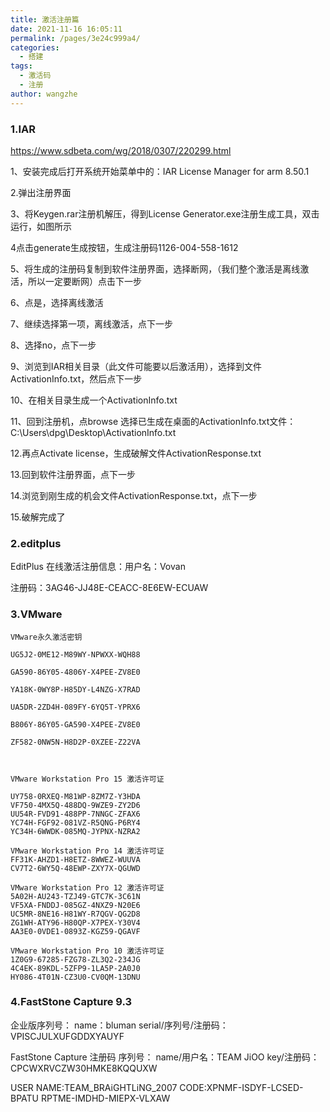 ```yaml
---
title: 激活注册篇
date: 2021-11-16 16:05:11
permalink: /pages/3e24c999a4/
categories:
  - 搭建
tags:
  - 激活码
  - 注册
author: wangzhe
---
```

### 1.IAR

https://www.sdbeta.com/wg/2018/0307/220299.html

1、安装完成后打开系统开始菜单中的：IAR License Manager for arm 8.50.1

2.弹出注册界面

3、将Keygen.rar注册机解压，得到License Generator.exe注册生成工具，双击运行，如图所示

4点击generate生成按钮，生成注册码1126-004-558-1612

5、将生成的注册码复制到软件注册界面，选择断网，（我们整个激活是离线激活，所以一定要断网）点击下一步

6、点是，选择离线激活

7、继续选择第一项，离线激活，点下一步

8、选择no，点下一步

9、浏览到IAR相关目录（此文件可能要以后激活用），选择到文件ActivationInfo.txt，然后点下一步

10、在相关目录生成一个ActivationInfo.txt

11、回到注册机，点browse 选择已生成在桌面的ActivationInfo.txt文件：C:\Users\dpg\Desktop\ActivationInfo.txt

12.再点Activate license，生成破解文件ActivationResponse.txt

13.回到软件注册界面，点下一步

14.浏览到刚生成的机会文件ActivationResponse.txt，点下一步

15.破解完成了

### 2.editplus

EditPlus 在线激活注册信息：用户名：Vovan

注册码：3AG46-JJ48E-CEACC-8E6EW-ECUAW

### 3.VMware

```shell
VMware永久激活密钥

UG5J2-0ME12-M89WY-NPWXX-WQH88

GA590-86Y05-4806Y-X4PEE-ZV8E0

YA18K-0WY8P-H85DY-L4NZG-X7RAD

UA5DR-2ZD4H-089FY-6YQ5T-YPRX6

B806Y-86Y05-GA590-X4PEE-ZV8E0

ZF582-0NW5N-H8D2P-0XZEE-Z22VA

 

VMware Workstation Pro 15 激活许可证

UY758-0RXEQ-M81WP-8ZM7Z-Y3HDA
VF750-4MX5Q-488DQ-9WZE9-ZY2D6
UU54R-FVD91-488PP-7NNGC-ZFAX6
YC74H-FGF92-081VZ-R5QNG-P6RY4
YC34H-6WWDK-085MQ-JYPNX-NZRA2

VMware Workstation Pro 14 激活许可证
FF31K-AHZD1-H8ETZ-8WWEZ-WUUVA
CV7T2-6WY5Q-48EWP-ZXY7X-QGUWD

VMware Workstation Pro 12 激活许可证
5A02H-AU243-TZJ49-GTC7K-3C61N
VF5XA-FNDDJ-085GZ-4NXZ9-N20E6
UC5MR-8NE16-H81WY-R7QGV-QG2D8
ZG1WH-ATY96-H80QP-X7PEX-Y30V4
AA3E0-0VDE1-0893Z-KGZ59-QGAVF

VMware Workstation Pro 10 激活许可证
1Z0G9-67285-FZG78-ZL3Q2-234JG
4C4EK-89KDL-5ZFP9-1LA5P-2A0J0
HY086-4T01N-CZ3U0-CV0QM-13DNU
```

### 4.FastStone Capture 9.3

企业版序列号：
name：bluman
serial/序列号/注册码：VPISCJULXUFGDDXYAUYF


FastStone Capture 注册码 序列号：
name/用户名：TEAM JiOO
key/注册码：CPCWXRVCZW30HMKE8KQQUXW

USER NAME:TEAM_BRAiGHTLiNG_2007
CODE:XPNMF-ISDYF-LCSED-BPATU
RPTME-IMDHD-MIEPX-VLXAW

